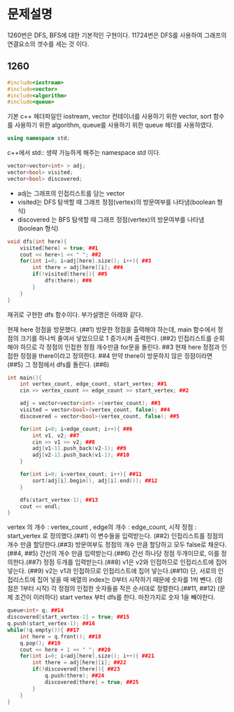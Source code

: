 # 문제설명
1260번은 DFS, BFS에 대한 기본적인 구현이다.
11724번은 DFS를 사용하여 그래프의 연결요소의 갯수를 세는 것 이다.

## 1260

```c++
#include<iostream>
#include<vector>
#include<algorithm>
#include<queue>
```
기본 c++ 헤더파일인 iostream, vector 컨테이너를 사용하기 위한 vector, sort 함수를 사용하기 위한 algorithm, queue를 사용하기 위한 queue 헤더를 사용하였다.

```c++
using namespace std;
```
c++에서 std:: 생략 가능하게 해주는 namespace std 이다.

```c++
vector<vector<int> > adj;
vector<bool> visited;
vector<bool> discovered;
```
* adj는 그래프의 인접리스트를 담는 vector
* visited는 DFS 탐색할 때 그래프 정점(vertex)의 방문여부를 나타냄(boolean 형식)
* discovered 는 BFS 탐색할 때 그래프 정점(vertex)의 방문여부를 나타냄(boolean 형식)

```c++
void dfs(int here){
    visited[here] = true; ##1 
    cout << here+1 << " "; ##2
    for(int i=0; i<adj[here].size(); i++){ ##3
        int there = adj[here][i]; ##4
        if(!visited[there]){ ##5
            dfs(there); ##6
        }
    }
}
```
재귀로 구현한 dfs 함수이다. 부가설명은 아래와 같다.

현재 here 정점을 방문했다. (##1)
방문한 정점을 출력해야 하는데, main 함수에서 정점의 크기를 하나씩 줄여서 넣었으므로 1 증가시켜 출력한다. (##2)
인접리스트를 순회해야 하므로 각 정점의 인접한 정점 개수만큼 for문을 돌린다. ##3
현재 here 정점과 인접한 정점을 there이라고 정의한다. ##4
만약 there이 방문하지 않은 정점이라면(##5)
그 정점에서 dfs를 돌린다. (##6)

```c++
int main(){
    int vertex_count, edge_count, start_vertex; ##1
    cin >> vertex_count >> edge_count >> start_vertex; ##2

    adj = vector<vector<int> >(vertex_count); ##3
    visited = vector<bool>(vertex_count, false); ##4
    discovered = vector<bool>(vertex_count, false); ##5

    for(int i=0; i<edge_count; i++){ ##6
        int v1, v2; ##7
        cin >> v1 >> v2; ##8
        adj[v1-1].push_back(v2-1); ##9
        adj[v2-1].push_back(v1-1); ##10
    }

    for(int i=0; i<vertex_count; i++){ ##11
        sort(adj[i].begin(), adj[i].end()); ##12
    }

    dfs(start_vertex-1); ##13
    cout << endl;
}
```

vertex 의 개수 : vertex_count , edge의 개수 : edge_count, 시작 정점 : start_vertex 로 정의했다.(##1) 
이 변수들을 입력받는다. (##2)
인접리스트를 정점의 개수 만큼 할당한다.(##3)
방문여부도 정점의 개수 만큼 할당하고 모두 false로 채운다.(##4, ##5)
간선의 개수 만큼 입력받는다.(##6)
간선 하나당 정점 두개이므로, 이를 정의한다.(##7)
정점 두개를 입력받는다.(##8)
v1은 v2와 인접하므로 인접리스트에 집어 넣는다. (##9)
v2는 v1과 인접하므로 인접리스트에 집어 넣는다.(##10)
단, 서로의 인접리스트에 집어 넣을 때 배열의 index는 0부터 시작하기 때문에 숫자를 1씩 뺀다. (정점은 1부터 시작)
각 정점의 인접한 숫자들을 작은 순서대로 정렬한다.(##11, ##12) (문제 조건이 이러하다)
start vertex 부터 dfs를 한다. 마찬가지로 숫자 1을 빼야한다.

```c++
queue<int> q; ##14
discovered[start_vertex-1] = true; ##15
q.push(start_vertex-1); ##16
while(!q.empty()){ ##17
	int here = q.front(); ##18
	q.pop(); ##19
	cout << here + 1 << " "; ##20
	for(int i=0; i<adj[here].size(); i++){ ##21
		int there = adj[here][i]; ##22
		if(!discovered[there]){ ##23
    		q.push(there); ##24
		    discovered[there] = true; ##25
		}
	}
}
```